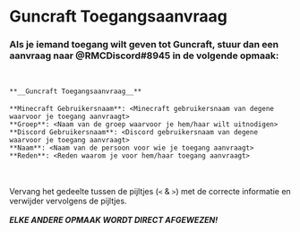 # Guncraft Toegangsaanvraag

### Als je iemand toegang wilt geven tot Guncraft, stuur dan een aanvraag naar @RMCDiscord#8945 in de volgende opmaak:
<br>

`**__Guncraft Toegangsaanvraag__**`<br>
<br>
`**Minecraft Gebruikersnaam**: <Minecraft gebruikersnaam van degene waarvoor je toegang aanvraagt>`<br>
`**Groep**: <Naam van de groep waarvoor je hem/haar wilt uitnodigen>`<br>
`**Discord Gebruikersnaam**: <Discord gebruikersnaam van degene waarvoor je toegang aanvraagt>`<br>
`**Naam**: <Naam van de persoon voor wie je toegang aanvraagt>`<br>
`**Reden**: <Reden waarom je voor hem/haar toegang aanvraagt>`<br>
<br>
<br>

Vervang het gedeelte tussen de pijltjes (`<` & `>`) met de correcte informatie en verwijder vervolgens de pijltjes.<br>
<br>
_**ELKE ANDERE OPMAAK WORDT DIRECT AFGEWEZEN!**_
